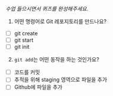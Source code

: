 *수업 들으시면서 퀴즈를 완성해주세요.*

1. 어떤 명령어로 Git 레포지토리를 만드나요?

- [ ] git create
- [ ] git start
- [ ] git init

2. `git add`는 어떤 동작을 하는 것인가요?

- [ ] 코드를 커밋
- [ ] 추적을 위해 staging 영역으로 파일을 추가
- [ ] Github에 파일을 추가
